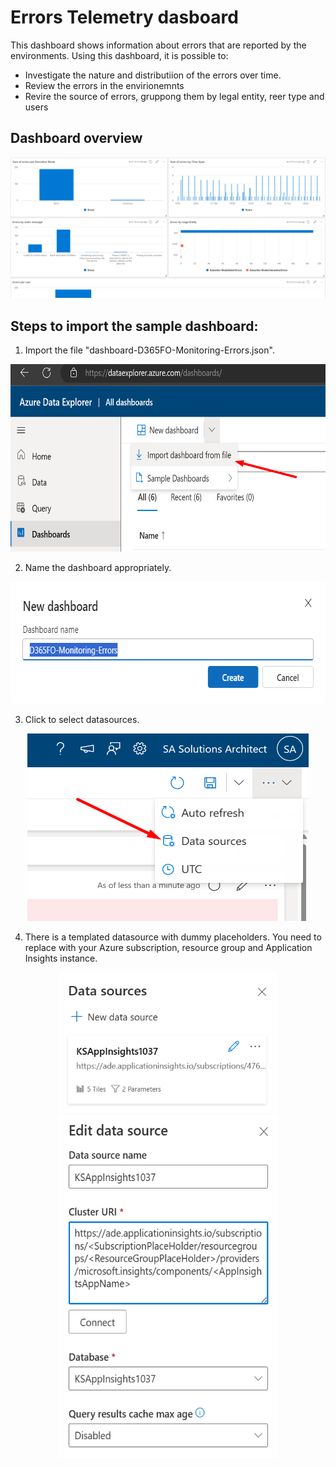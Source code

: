 # Errors Telemetry dasboard
This dashboard shows information about errors that are reported by the environments. Using this dashboard, it is possible to:
- Investigate the nature and distributiion of the errors over time. 
- Review the errors in the envirionemnts
- Revire the source of errors, gruppong them by legal entity, reer type and users

## Dashboard overview

<div align=center><img src="./img/ErrorsDashboard.png"></div>

## Steps to import the sample dashboard:
  1. Import the file "dashboard-D365FO-Monitoring-Errors.json".
  
  <div align=center><img src="./img/1ImportSample.png" width="600" height="300"></div>

  2. Name the dashboard appropriately.
  
   <div align=center><img src="./img/2EditName.png" width="656" height="195"></div>
  
  3. Click to select datasources. 
  
  <div align=center><img src="./img/3Datasource.png" width="450" height="300"></div>
  
  4. There is a templated datasource with dummy placeholders. You need to replace with your Azure subscription, resource group and Application Insights instance.
  
  <div align=center><img src="./img/4DatasourceEdit.png" width="350" height="225"></div>
  <div align=center><img src="./img/5DatasourceSet.png" width="350" height="550"></div>
